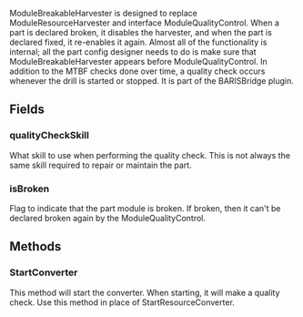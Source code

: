             
ModuleBreakableHarvester is designed to replace ModuleResourceHarvester and interface ModuleQualityControl. When a part is declared broken, it disables the harvester, and when the part is declared fixed, it re-enables it again. Almost all of the functionality is internal; all the part config designer needs to do is make sure that ModuleBreakableHarvester appears before ModuleQualityControl. In addition to the MTBF checks done over time, a quality check occurs whenever the drill is started or stopped. It is part of the BARISBridge plugin.
        
## Fields

### qualityCheckSkill
What skill to use when performing the quality check. This is not always the same skill required to repair or maintain the part.
### isBroken
Flag to indicate that the part module is broken. If broken, then it can't be declared broken again by the ModuleQualityControl.
## Methods


### StartConverter
This method will start the converter. When starting, it will make a quality check. Use this method in place of StartResourceConverter.


